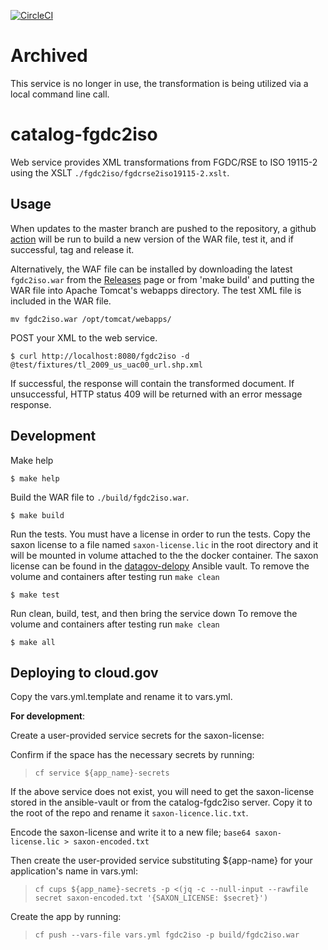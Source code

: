 [![CircleCI](https://circleci.com/gh/GSA/catalog-fgdc2iso.svg?style=svg)](https://circleci.com/gh/GSA/catalog-fgdc2iso)
# Archived

This service is no longer in use, the transformation is being utilized via a local command line call.


# catalog-fgdc2iso

Web service provides XML transformations from FGDC/RSE to ISO 19115-2 using the XSLT
`./fgdc2iso/fgdcrse2iso19115-2.xslt`. 

## Usage

When updates to the master branch are pushed to the repository, a github [action](https://github.com/GSA/datagov-deploy/actions) will be run to
build a new version of the WAR file, test it, and if successful, tag and release it.

Alternatively, the WAF file can be installed by downloading the latest `fgdc2iso.war`
from the [Releases](https://github.com/GSA/catalog-fgdc2iso/releases/latest) page or from 'make build' and putting the
WAR file into Apache Tomcat's webapps directory. The test XML file is included in the WAR file.

    mv fgdc2iso.war /opt/tomcat/webapps/

POST your XML to the web service.

    $ curl http://localhost:8080/fgdc2iso -d @test/fixtures/tl_2009_us_uac00_url.shp.xml

If successful, the response will contain the transformed document. If
unsuccessful, HTTP status 409 will be returned with an error message response.

## Development

Make help

    $ make help

Build the WAR file to `./build/fgdc2iso.war`.

    $ make build

Run the tests. You must have a license in order to run the tests. Copy the saxon
license to a file named `saxon-license.lic` in the root directory and it will be
mounted in volume attached to the the docker container. The saxon license can be
found in the [datagov-delopy](https://github.com/GSA/datagov-deploy/) Ansible vault.
To remove the volume and containers after testing run `make clean`

    $ make test

Run clean, build, test, and then bring the service down
To remove the volume and containers after testing run `make clean`

    $ make all

## Deploying to cloud.gov

Copy the vars.yml.template and rename it to vars.yml.

**For development**:

Create a user-provided service secrets for the saxon-license:

Confirm if the space has the necessary secrets by running:
> `cf service ${app_name}-secrets`

If the above service does not exist, you will need to get the saxon-license stored in the ansible-vault or from the catalog-fgdc2iso server. Copy it to the root of the repo and rename it `saxon-licence.lic.txt`.

Encode the saxon-license and write it to a new file;
`base64 saxon-license.lic > saxon-encoded.txt`

Then create the user-provided service substituting ${app-name} for your application's name in vars.yml:
> `cf cups ${app_name}-secrets -p <(jq -c --null-input --rawfile secret saxon-encoded.txt '{SAXON_LICENSE: $secret}')`

Create the app by running:
> `cf push --vars-file vars.yml fgdc2iso -p build/fgdc2iso.war`
